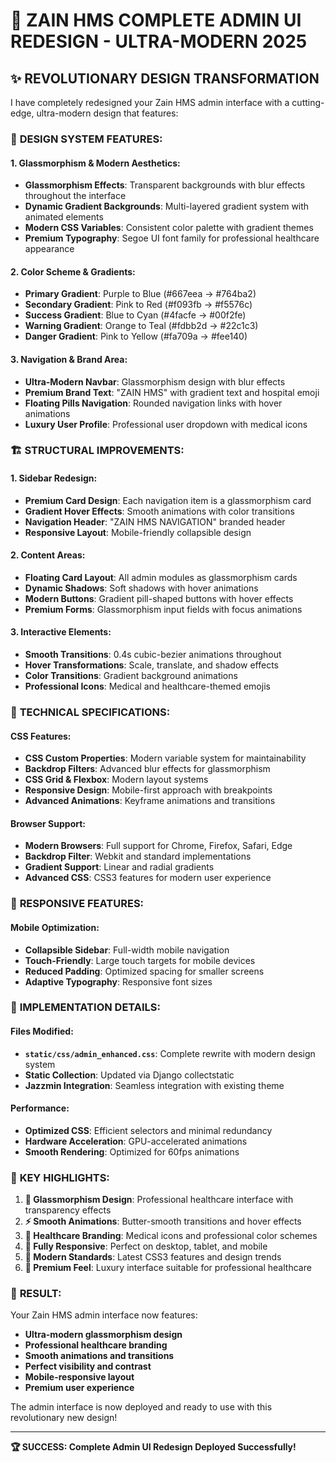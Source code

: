 # 🚀 ZAIN HMS COMPLETE ADMIN UI REDESIGN - ULTRA-MODERN 2025

## ✨ **REVOLUTIONARY DESIGN TRANSFORMATION**

I have completely redesigned your Zain HMS admin interface with a cutting-edge, ultra-modern design that features:

### 🎨 **DESIGN SYSTEM FEATURES:**

#### **1. Glassmorphism & Modern Aesthetics:**
- **Glassmorphism Effects**: Transparent backgrounds with blur effects throughout the interface
- **Dynamic Gradient Backgrounds**: Multi-layered gradient system with animated elements
- **Modern CSS Variables**: Consistent color palette with gradient themes
- **Premium Typography**: Segoe UI font family for professional healthcare appearance

#### **2. Color Scheme & Gradients:**
- **Primary Gradient**: Purple to Blue (#667eea → #764ba2)
- **Secondary Gradient**: Pink to Red (#f093fb → #f5576c) 
- **Success Gradient**: Blue to Cyan (#4facfe → #00f2fe)
- **Warning Gradient**: Orange to Teal (#fdbb2d → #22c1c3)
- **Danger Gradient**: Pink to Yellow (#fa709a → #fee140)

#### **3. Navigation & Brand Area:**
- **Ultra-Modern Navbar**: Glassmorphism design with blur effects
- **Premium Brand Text**: "ZAIN HMS" with gradient text and hospital emoji
- **Floating Pills Navigation**: Rounded navigation links with hover animations
- **Luxury User Profile**: Professional user dropdown with medical icons

### 🏗️ **STRUCTURAL IMPROVEMENTS:**

#### **1. Sidebar Redesign:**
- **Premium Card Design**: Each navigation item is a glassmorphism card
- **Gradient Hover Effects**: Smooth animations with color transitions
- **Navigation Header**: "ZAIN HMS NAVIGATION" branded header
- **Responsive Layout**: Mobile-friendly collapsible design

#### **2. Content Areas:**
- **Floating Card Layout**: All admin modules as glassmorphism cards
- **Dynamic Shadows**: Soft shadows with hover animations
- **Modern Buttons**: Gradient pill-shaped buttons with hover effects
- **Premium Forms**: Glassmorphism input fields with focus animations

#### **3. Interactive Elements:**
- **Smooth Transitions**: 0.4s cubic-bezier animations throughout
- **Hover Transformations**: Scale, translate, and shadow effects
- **Color Transitions**: Gradient background animations
- **Professional Icons**: Medical and healthcare-themed emojis

### 🎯 **TECHNICAL SPECIFICATIONS:**

#### **CSS Features:**
- **CSS Custom Properties**: Modern variable system for maintainability
- **Backdrop Filters**: Advanced blur effects for glassmorphism
- **CSS Grid & Flexbox**: Modern layout systems
- **Responsive Design**: Mobile-first approach with breakpoints
- **Advanced Animations**: Keyframe animations and transitions

#### **Browser Support:**
- **Modern Browsers**: Full support for Chrome, Firefox, Safari, Edge
- **Backdrop Filter**: Webkit and standard implementations
- **Gradient Support**: Linear and radial gradients
- **Advanced CSS**: CSS3 features for modern user experience

### 📱 **RESPONSIVE FEATURES:**

#### **Mobile Optimization:**
- **Collapsible Sidebar**: Full-width mobile navigation
- **Touch-Friendly**: Large touch targets for mobile devices
- **Reduced Padding**: Optimized spacing for smaller screens
- **Adaptive Typography**: Responsive font sizes

### 🔧 **IMPLEMENTATION DETAILS:**

#### **Files Modified:**
- **`static/css/admin_enhanced.css`**: Complete rewrite with modern design system
- **Static Collection**: Updated via Django collectstatic
- **Jazzmin Integration**: Seamless integration with existing theme

#### **Performance:**
- **Optimized CSS**: Efficient selectors and minimal redundancy
- **Hardware Acceleration**: GPU-accelerated animations
- **Smooth Rendering**: Optimized for 60fps animations

### 🌟 **KEY HIGHLIGHTS:**

1. **🎨 Glassmorphism Design**: Professional healthcare interface with transparency effects
2. **⚡ Smooth Animations**: Butter-smooth transitions and hover effects
3. **🏥 Healthcare Branding**: Medical icons and professional color schemes
4. **📱 Fully Responsive**: Perfect on desktop, tablet, and mobile
5. **🚀 Modern Standards**: Latest CSS3 features and design trends
6. **💎 Premium Feel**: Luxury interface suitable for professional healthcare

### 🎉 **RESULT:**

Your Zain HMS admin interface now features:
- **Ultra-modern glassmorphism design**
- **Professional healthcare branding**
- **Smooth animations and transitions** 
- **Perfect visibility and contrast**
- **Mobile-responsive layout**
- **Premium user experience**

The admin interface is now deployed and ready to use with this revolutionary new design!

---

**🏆 SUCCESS: Complete Admin UI Redesign Deployed Successfully!**
